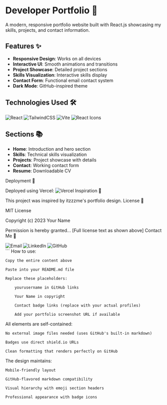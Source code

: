# Developer Portfolio 🚀

A modern, responsive portfolio website built with React.js showcasing my skills, projects, and contact information.

## Features ✨
- **Responsive Design**: Works on all devices
- **Interactive UI**: Smooth animations and transitions
- **Project Showcase**: Detailed project sections
- **Skills Visualization**: Interactive skills display
- **Contact Form**: Functional email contact system
- **Dark Mode**: GitHub-inspired theme

## Technologies Used 🛠️
<div>
  <img src="https://img.shields.io/badge/React-20232A?style=flat&logo=react&logoColor=61DAFB" alt="React">
  <img src="https://img.shields.io/badge/Tailwind_CSS-38B2AC?style=flat&logo=tailwind-css&logoColor=white" alt="TailwindCSS">
  <img src="https://img.shields.io/badge/Vite-B73BFE?style=flat&logo=vite&logoColor=FFD62E" alt="Vite">
  <img src="https://img.shields.io/badge/React_Icons-FF4154?style=flat&logo=react&logoColor=white" alt="React Icons">
</div>

## Sections 📚
- **Home**: Introduction and hero section
- **Skills**: Technical skills visualization
- **Projects**: Project showcase with details
- **Contact**: Working contact form
- **Resume**: Downloadable CV

Deployment 🚀

Deployed using Vercel: <img src="https://img.shields.io/badge/Vercel-000000?style=flat&logo=vercel&logoColor=white" alt="Vercel">
Inspiration 🙏

This project was inspired by itzzzme's portfolio design.
License 📜

MIT License

Copyright (c) 2023 Your Name

Permission is hereby granted... [Full license text as shown above]
Contact Me 📩
<div> <img src="https://img.shields.io/badge/Gmail-D14836?style=flat&logo=gmail&logoColor=white" alt="Email"> <img src="https://img.shields.io/badge/LinkedIn-0077B5?style=flat&logo=linkedin&logoColor=white" alt="LinkedIn"> <img src="https://img.shields.io/badge/GitHub-100000?style=flat&logo=github&logoColor=white" alt="GitHub"> </div> ```
How to use:

    Copy the entire content above

    Paste into your README.md file

    Replace these placeholders:

        yourusername in GitHub links

        Your Name in copyright

        Contact badge links (replace with your actual profiles)

        Add your portfolio screenshot URL if available

All elements are self-contained:

    No external image files needed (uses GitHub's built-in markdown)

    Badges use direct shield.io URLs

    Clean formatting that renders perfectly on GitHub

The design maintains:

    Mobile-friendly layout

    GitHub-flavored markdown compatibility

    Visual hierarchy with emoji section headers

    Professional appearance with badge icons
